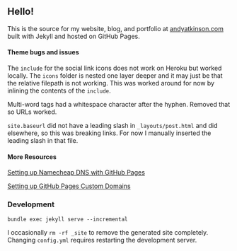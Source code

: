 ## Hello!

This is the source for my website, blog, and portfolio at [andyatkinson.com](https://andyatkinson.com) built with Jekyll and hosted on GitHub Pages.

#### Theme bugs and issues

The `include` for the social link icons does not work on Heroku but worked locally. The `icons` folder is nested one layer deeper and it may just be that the relative filepath is not working.
This was worked around for now by inlining the contents of the `include`.

Multi-word tags had a whitespace character after the hyphen. Removed that so URLs worked.

`site.baseurl` did not have a leading slash in `_layouts/post.html` and did elsewhere, so this was breaking links. For now I manually inserted the leading slash in that file.

#### More Resources

[Setting up Namecheap DNS with GitHub Pages](https://www.namecheap.com/support/knowledgebase/article.aspx/9645/2208/how-do-i-link-my-domain-to-github-pages)

[Setting up GitHub Pages Custom Domains](https://github.blog/2018-05-01-github-pages-custom-domains-https/)


### Development

    bundle exec jekyll serve --incremental

I occasionally `rm -rf _site` to remove the generated site completely. Changing `config.yml` requires restarting the development server.
